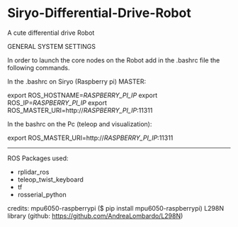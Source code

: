 # Siryo-Differential-Drive-Robot
A cute differential drive Robot

GENERAL SYSTEM SETTINGS

In order to launch the core nodes on the Robot 
add in the .bashrc file the following commands.

In the .bashrc on Siryo (Raspberry pi) MASTER:

export ROS_HOSTNAME=*RASPBERRY_PI_IP*
export ROS_IP=*RASPBERRY_PI_IP*
export ROS_MASTER_URI=http://*RASPBERRY_PI_IP*:11311


In the bashrc on the Pc (teleop and visualization):

export ROS_MASTER_URI=http://*RASPBERRY_PI_IP*:11311

_____________

ROS Packages used:

- rplidar_ros
- teleop_twist_keyboard
- tf
- rosserial_python

credits:
mpu6050-raspberrypi ($ pip install mpu6050-raspberrypi)
L298N library (github: https://github.com/AndreaLombardo/L298N)
